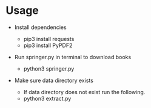 Usage
============================================================================

- Install dependencies
  - pip3 install requests
  - pip3 install PyPDF2

- Run springer.py in terminal to download books
  - python3 springer.py

- Make sure data directory exists
  - If data directory does not exist run the following.
  - python3 extract.py
